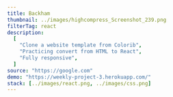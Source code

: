 ```yaml
---
title: Backham
thumbnail: ../images/highcompress_Screenshot_239.png
filterTag: react
description:
  [
    "Clone a website template from Colorib",
    "Practicing convert from HTML to React",
    "Fully responsive",
  ]
source: "https://google.com"
demo: "https://weekly-project-3.herokuapp.com/"
stack: [../images/react.png, ../images/css.png]
---
```

